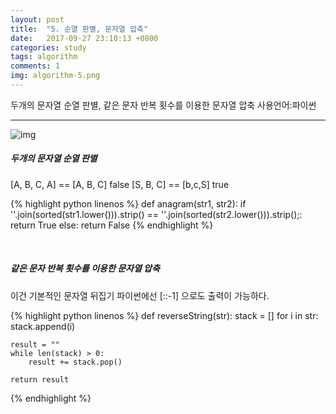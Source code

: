 ```yaml
---
layout: post
title:  "5. 순열 판별, 문자열 압축"
date:   2017-09-27 23:10:13 +0800
categories: study
tags: algorithm 
comments: 1
img: algorithm-5.png
---
```


두개의 문자열 순열 판별, 같은 문자 반복 횟수를 이용한 문자열 압축  사용언어:파이썬

---

![img]({{baseurl}}/assets/res/study/algorithm-5.png)

##### 두개의 문자열 순열 판별

[A, B, C, A] == [A, B, C]  false
[S, B, C] == [b,c,S]  true

{% highlight python linenos %}
def anagram(str1, str2):
    if ''.join(sorted(str1.lower())).strip() == ''.join(sorted(str2.lower())).strip();:
        return True
    else:
        return False
{% endhighlight %}

<br>

##### 같은 문자 반복 횟수를 이용한 문자열 압축

이건 기본적인 문자열 뒤집기 파이썬에선 [::-1] 으로도 출력이 가능하다.

{% highlight python linenos %}
def reverseString(str):
    stack = []
    for i in str:
        stack.append(i)
    
    result = ""
    while len(stack) > 0:
        result += stack.pop()
        
    return result
    
{% endhighlight %}